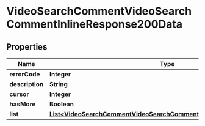 # VideoSearchCommentVideoSearchCommentInlineResponse200Data

## Properties
Name | Type | Description | Notes
------------ | ------------- | ------------- | -------------
**errorCode** | **Integer** |  | 
**description** | **String** |  | 
**cursor** | **Integer** |  | 
**hasMore** | **Boolean** |  | 
**list** | [**List&lt;VideoSearchCommentVideoSearchCommentInlineResponse200DataList&gt;**](VideoSearchCommentVideoSearchCommentInlineResponse200DataList.md) |  | 
